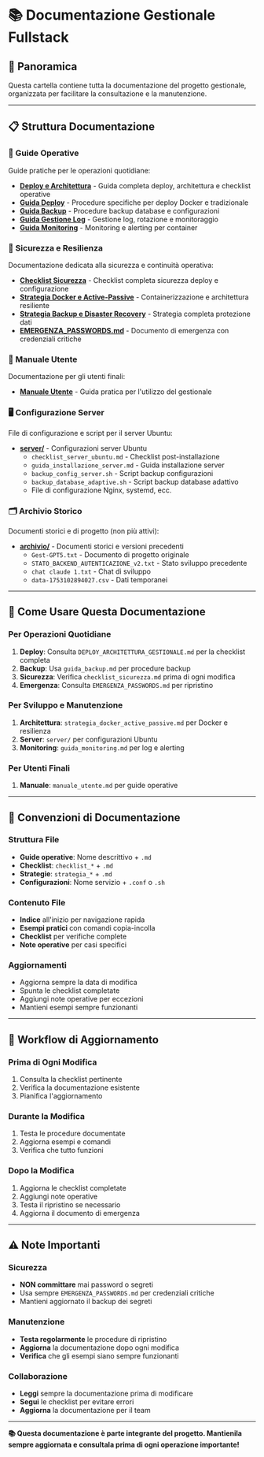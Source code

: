 # 📚 Documentazione Gestionale Fullstack

## 🎯 Panoramica

Questa cartella contiene tutta la documentazione del progetto gestionale, organizzata per facilitare la consultazione e la manutenzione.

---

## 📋 Struttura Documentazione

### **🚀 Guide Operative**
Guide pratiche per le operazioni quotidiane:

- **[Deploy e Architettura](DEPLOY_ARCHITETTURA_GESTIONALE.md)** - Guida completa deploy, architettura e checklist operative
- **[Guida Deploy](guida_deploy.md)** - Procedure specifiche per deploy Docker e tradizionale
- **[Guida Backup](guida_backup.md)** - Procedure backup database e configurazioni
- **[Guida Gestione Log](guida_gestione_log.md)** - Gestione log, rotazione e monitoraggio
- **[Guida Monitoring](guida_monitoring.md)** - Monitoring e alerting per container

### **🔐 Sicurezza e Resilienza**
Documentazione dedicata alla sicurezza e continuità operativa:

- **[Checklist Sicurezza](checklist_sicurezza.md)** - Checklist completa sicurezza deploy e configurazione
- **[Strategia Docker e Active-Passive](strategia_docker_active_passive.md)** - Containerizzazione e architettura resiliente
- **[Strategia Backup e Disaster Recovery](strategia_backup_disaster_recovery.md)** - Strategia completa protezione dati
- **[EMERGENZA_PASSWORDS.md](EMERGENZA_PASSWORDS.md)** - Documento di emergenza con credenziali critiche

### **👥 Manuale Utente**
Documentazione per gli utenti finali:

- **[Manuale Utente](manuale_utente.md)** - Guida pratica per l'utilizzo del gestionale

### **🖥️ Configurazione Server**
File di configurazione e script per il server Ubuntu:

- **[server/](server/)** - Configurazioni server Ubuntu
  - `checklist_server_ubuntu.md` - Checklist post-installazione
  - `guida_installazione_server.md` - Guida installazione server
  - `backup_config_server.sh` - Script backup configurazioni
  - `backup_database_adaptive.sh` - Script backup database adattivo
  - File di configurazione Nginx, systemd, ecc.

### **🗂️ Archivio Storico**
Documenti storici e di progetto (non più attivi):

- **[archivio/](archivio/)** - Documenti storici e versioni precedenti
  - `Gest-GPT5.txt` - Documento di progetto originale
  - `STATO_BACKEND_AUTENTICAZIONE_v2.txt` - Stato sviluppo precedente
  - `chat claude 1.txt` - Chat di sviluppo
  - `data-1753102894027.csv` - Dati temporanei

---

## 🎯 Come Usare Questa Documentazione

### **Per Operazioni Quotidiane**
1. **Deploy**: Consulta `DEPLOY_ARCHITETTURA_GESTIONALE.md` per la checklist completa
2. **Backup**: Usa `guida_backup.md` per procedure backup
3. **Sicurezza**: Verifica `checklist_sicurezza.md` prima di ogni modifica
4. **Emergenza**: Consulta `EMERGENZA_PASSWORDS.md` per ripristino

### **Per Sviluppo e Manutenzione**
1. **Architettura**: `strategia_docker_active_passive.md` per Docker e resilienza
2. **Server**: `server/` per configurazioni Ubuntu
3. **Monitoring**: `guida_monitoring.md` per log e alerting

### **Per Utenti Finali**
1. **Manuale**: `manuale_utente.md` per guide operative

---

## 📝 Convenzioni di Documentazione

### **Struttura File**
- **Guide operative**: Nome descrittivo + `.md`
- **Checklist**: `checklist_*` + `.md`
- **Strategie**: `strategia_*` + `.md`
- **Configurazioni**: Nome servizio + `.conf` o `.sh`

### **Contenuto File**
- **Indice** all'inizio per navigazione rapida
- **Esempi pratici** con comandi copia-incolla
- **Checklist** per verifiche complete
- **Note operative** per casi specifici

### **Aggiornamenti**
- Aggiorna sempre la data di modifica
- Spunta le checklist completate
- Aggiungi note operative per eccezioni
- Mantieni esempi sempre funzionanti

---

## 🔄 Workflow di Aggiornamento

### **Prima di Ogni Modifica**
1. Consulta la checklist pertinente
2. Verifica la documentazione esistente
3. Pianifica l'aggiornamento

### **Durante la Modifica**
1. Testa le procedure documentate
2. Aggiorna esempi e comandi
3. Verifica che tutto funzioni

### **Dopo la Modifica**
1. Aggiorna le checklist completate
2. Aggiungi note operative
3. Testa il ripristino se necessario
4. Aggiorna il documento di emergenza

---

## ⚠️ Note Importanti

### **Sicurezza**
- **NON committare** mai password o segreti
- Usa sempre `EMERGENZA_PASSWORDS.md` per credenziali critiche
- Mantieni aggiornato il backup dei segreti

### **Manutenzione**
- **Testa regolarmente** le procedure di ripristino
- **Aggiorna** la documentazione dopo ogni modifica
- **Verifica** che gli esempi siano sempre funzionanti

### **Collaborazione**
- **Leggi** sempre la documentazione prima di modificare
- **Segui** le checklist per evitare errori
- **Aggiorna** la documentazione per il team

---

**📚 Questa documentazione è parte integrante del progetto. Mantienila sempre aggiornata e consultala prima di ogni operazione importante!**